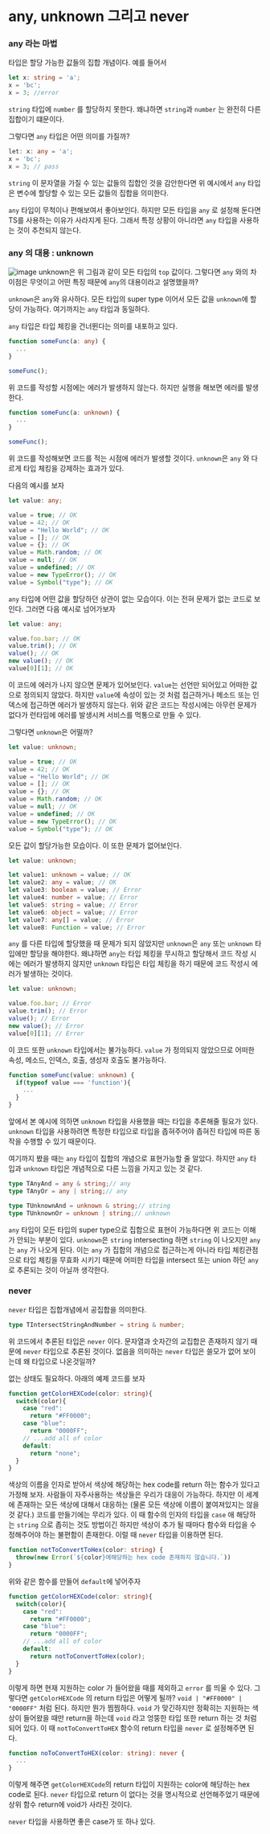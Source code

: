 # any, unknown 그리고 never

### any 라는 마법

타입은 할당 가능한 값들의 집합 개념이다. 예를 들어서 
```ts
let x: string = 'a';
x = 'bc';
x = 3; //error
```
`string` 타입에 `number` 를 할당하지 못한다. 왜냐하면 `string`과 `number` 는 완전히 다른 집합이기 떄문이다. 

그렇다면 `any` 타입은 어떤 의미를 가질까?
```ts
let: x: any = 'a';
x = 'bc';
x = 3; // pass
```
`string` 이 문자열을 가질 수 있는 값들의 집합인 것을 감안한다면 위 예시에서 `any` 타입은 변수에 할당할 수 있는 모든 값들의 집합을 의미한다.

`any` 타입이 무척이나 편해보여서 좋아보인다. 하지만 모든 타입을 `any` 로 설정해 둔다면 TS를 사용하는 이유가 사라지게 된다. 그래서 특정 상황이 아니라면 `any` 타입을 사용하는 것이 추천되지 않는다.

### any 의 대용 : unknown

![image](unknown.png)
unknown은 위 그림과 같이 모든 타입의 `top` 값이다. 그렇다면 `any` 와의 차이점은 무엇이고 어떤 특징 때문에 `any`의 대용이라고 설명했을까?

`unknown`은 `any`와 유사하다. 모든 타입의 super type 이어서 모든 값을 `unknown`에 할당이 가능하다. 여기까지는 `any` 타입과 동일하다.

`any` 타입은 타입 체킹을 건너뛴다는 의미를 내포하고 있다.
```ts
function someFunc(a: any) {
  ...
}

someFunc();
```
위 코드를 작성할 시점에는 에러가 발생하지 않는다. 하지만 실행을 해보면 에러를 발생한다.

```ts
function someFunc(a: unknown) {
  ...
}

someFunc();
```
위 코드를 작성해보면 코드를 적는 시점에 에러가 발생할 것이다. `unknown`은 `any` 와 다르게 타입 체킹을 강제하는 효과가 있다.

다음의 예시를 보자
```ts
let value: any;

value = true; // OK
value = 42; // OK
value = "Hello World"; // OK
value = []; // OK
value = {}; // OK
value = Math.random; // OK
value = null; // OK
value = undefined; // OK
value = new TypeError(); // OK
value = Symbol("type"); // OK
```
`any` 타입에 어떤 값을 할당하던 상관이 없는 모습이다.
이는 전혀 문제가 없는 코드로 보인다. 그러면 다음 예시로 넘어가보자

```ts
let value: any;

value.foo.bar; // OK
value.trim(); // OK
value(); // OK
new value(); // OK
value[0][1]; // OK
```
이 코드에 에러가 나지 않으면 문제가 있어보인다. `value`는 선언만 되어있고 어떠한 값으로 정의되지 않았다. 하지만 `value`에 속성이 있는 것 처럼 접근하거나 메소드 또는 인덱스에 접근하면 에러가 발생하지 않는다. 위와 같은 코드는 작성시에는 아무런 문제가 없다가 런타임에 에러를 발생시켜 서비스를 먹통으로 만들 수 있다.

그렇다면 `unknown`은 어떨까?
```ts
let value: unknown;

value = true; // OK
value = 42; // OK
value = "Hello World"; // OK
value = []; // OK
value = {}; // OK
value = Math.random; // OK
value = null; // OK
value = undefined; // OK
value = new TypeError(); // OK
value = Symbol("type"); // OK
```
모든 값이 할당가능한 모습이다. 이 또한 문제가 없어보인다.

```ts
let value: unknown;

let value1: unknown = value; // OK
let value2: any = value; // OK
let value3: boolean = value; // Error
let value4: number = value; // Error
let value5: string = value; // Error
let value6: object = value; // Error
let value7: any[] = value; // Error
let value8: Function = value; // Error
```

`any` 를 다른 타입에 할당했을 때 문제가 되지 않았지만 `unknown`은 `any` 또는 `unknown` 타입에만 할당을 해야한다. 왜냐하면 `any`는 타입 체킹을 무시하고 할당해서 코드 작성 시에는 에러가 발생하지 않지만 `unknown` 타입은 타입 체킹을 하기 때문에 코드 작성시 에러가 발생하는 것이다.

```ts
let value: unknown;

value.foo.bar; // Error
value.trim(); // Error
value(); // Error
new value(); // Error
value[0][1]; // Error
```
이 코드 또한 `unknown` 타입에서는 불가능하다. `value` 가 정의되지 않았으므로 어떠한 속성, 메소드, 인덱스, 호출, 생성자 호출도 불가능하다.


```ts
function someFunc(value: unknown) {
  if(typeof value === 'function'){
    ...
  }
}
```
앞에서 본 예시에 의하면 `unknown` 타입을 사용했을 때는 타입을 추론해줄 필요가 있다. `unknown` 타입을 사용하려면 특정한 타입으로 타입을 좁혀주어야 좁혀진 타입에 따른 동작을 수행할 수 있기 때문이다.

여기까지 봤을 때는 `any` 타입이 집합의 개념으로 표현가능할 줄 알았다. 하지만 `any` 타입과 `unknown` 타입은 개념적으로 다른 느낌을 가지고 있는 것 같다.

```ts
type TAnyAnd = any & string;// any
type TAnyOr = any | string;// any

type TUnknownAnd = unknown & string;// string
type TUnknownOr = unknown | string;// unknown
```

`any` 타입이 모든 타입의 super type으로 집합으로 표현이 가능하다면 위 코드는 이해가 안되는 부분이 있다. `unknown`은 `string` intersecting 하면 `string` 이 나오지만 `any` 는 `any` 가 나오게 된다. 이는 `any` 가 집합의 개념으로 접근하는게 아니라 타입 체킹관점으로 타입 체킹을 무효화 시키기 때문에 어떠한 타입을 intersect 또는 union 하던 `any` 로 추론되는 것이 아닐까 생각한다.

### never
`never` 타입은 집합개념에서 공집합을 의미한다.
```ts
type TIntersectStringAndNumber = string & number;
```
위 코드에서 추론된 타입은 `never` 이다. 문자열과 숫자간의 교집합은 존재하지 않기 때문에 `never` 타입으로 추론된 것이다. 없음을 의미하는 `never` 타입은 쓸모가 없어 보이는데 왜 타입으로 나온것일까?

없는 상태도 필요하다. 아래의 예제 코드를 보자

```ts
function getColorHEXCode(color: string){
  switch(color){
    case "red":
      return "#FF0000";
    case "blue":
      return "0000FF";
    // ...add all of color
    default:
      return "none";
  }
}
```

색상의 이름을 인자로 받아서 색상에 해당하는 hex code를 return 하는 함수가 있다고 가정해 보자. 사람들이 자주사용하는 색상들은 우리가 대응이 가능하다. 하지만 이 세계에 존재하는 모든 색상에 대해서 대응하는 (물론 모든 색상에 이름이 붙여져있지는 않을 것 같다.) 코드를 만들기에는 무리가 있다. 이 때 함수의 인자의 타입을 `case` 애 해당하는 `string` 으로 좁히는 것도 방법이긴 하지만 색상이 추가 될 때마다 함수와 타입을 수정해주어야 하는 불편함이 존재한다. 이럴 때 `never` 타입을 이용하면 된다.

```ts
function notToConvertToHex(color: string) {
  throw(new Error(`${color}에해당하는 hex code 존재하지 않습니다.`))
}
```
위와 같은 함수를 만들어 `default`에 넣어주자

```ts
function getColorHEXCode(color: string){
  switch(color){
    case "red":
      return "#FF0000";
    case "blue":
      return "0000FF";
    // ...add all of color
    default:
      return notToConvertToHex(color);
  }
}
```

이렇게 하면 현재 지원하는 color 가 들어왔을 때를 제외하고 `error` 를 띄울 수 있다. 그렇다면 `getColorHEXCode` 의 return 타입은 어떻게 될까? `void | "#FF0000" | "0000FF"` 처럼 된다. 하지만 뭔가 찜찜하다. `void` 가 맞긴하지만 정확히는 지원하는 색상이 들어왔을 때만 return을 하는데 `void` 라고 엉뚱한 타입 또한 return 하는 것 처럼 되어 있다.
이 때 `notToConvertToHEX` 함수의 return 타입을 `never` 로 설정해주면 된다.
```ts
function noToConvertToHEX(color: string): never {
  ...
}
```
이렇게 해주면 `getColorHEXCode`의 return 타입이 지원하는 color에 해당하는 hex code로 된다. `never` 타입으로 return 이 없다는 것을 명시적으로 선언해주었기 때문에 상위 함수 return에 void가 사라진 것이다.

`never` 타입을 사용하면 좋은 case가 또 하나 있다.
